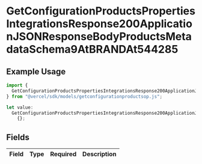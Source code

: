 # GetConfigurationProductsPropertiesIntegrationsResponse200ApplicationJSONResponseBodyProductsMetadataSchema9AtBRANDAt544285

## Example Usage

```typescript
import {
  GetConfigurationProductsPropertiesIntegrationsResponse200ApplicationJSONResponseBodyProductsMetadataSchema9AtBRANDAt544285,
} from "@vercel/sdk/models/getconfigurationproductsop.js";

let value:
  GetConfigurationProductsPropertiesIntegrationsResponse200ApplicationJSONResponseBodyProductsMetadataSchema9AtBRANDAt544285 =
    {};
```

## Fields

| Field       | Type        | Required    | Description |
| ----------- | ----------- | ----------- | ----------- |